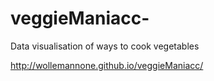 # veggieManiacc-
Data visualisation of ways to cook vegetables


http://wollemannone.github.io/veggieManiacc/

